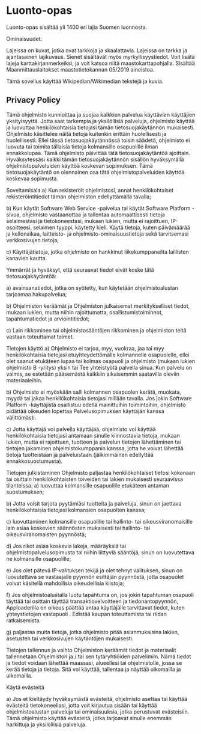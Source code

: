 # Luonto-opas

Luonto-opas sisältää yli 1400 eri lajia Suomen luonnosta.

Ominaisuudet:

Lajeissa on kuvat, jotka ovat tarkkoja ja skaalattavia.
Lajeissa on tarkka ja ajantasainen lajikuvaus.
Sienet sisältävät myös myrkyllisyystiedot.
Voit lisätä lajeja karttakirjanmerkeiksi, ja voit katsoa niitä maastokarttapohjalla.
Sisältää Maanmittauslaitokset maastotietokannan 05/2019 aineistoa.

Tämä sovellus käyttää Wikipedian/Wikimedian tekstejä ja kuvia.

## Privacy Policy

Tämä ohjelmisto kunnioittaa ja suojaa kaikkien palvelua käyttävien käyttäjien yksityisyyttä. Jotta saat tarkempia ja yksilöllisiä palveluja, ohjelmisto käyttää ja luovuttaa henkilökohtaisia ​​tietojasi tämän tietosuojakäytännön mukaisesti. Ohjelmisto käsittelee näitä tietoja kuitenkin erittäin huolellisesti ja huolellisesti. Ellei tässä tietosuojakäytännössä toisin säädetä, ohjelmisto ei luovuta tai toimita tällaisia ​​tietoja kolmansille osapuolille ilman ennakkolupaa. Tämä ohjelmisto päivittää tätä tietosuojakäytäntöä ajoittain. Hyväksytessäsi kaikki tämän tietosuojakäytännön sisällön hyväksymällä ohjelmistopalveluiden käyttöä koskevan sopimuksen. Tämä tietosuojakäytäntö on olennainen osa tätä ohjelmistopalveluiden käyttöä koskevaa sopimusta.

Soveltamisala a) Kun rekisteröit ohjelmistosi, annat henkilökohtaiset rekisteröintitiedot tämän ohjelmiston edellyttämällä tavalla;

b) Kun käytät Software Web Service -palvelua tai käytät Software Platform -sivua, ohjelmisto vastaanottaa ja tallentaa automaattisesti tietoja selaimestasi ja tietokoneestasi, mukaan lukien, mutta ei rajoittuen, IP-osoitteesi, selaimen tyyppi, käytetty kieli. Käytä tietoja, kuten päivämäärää ja kellonaikaa, laitteisto- ja ohjelmisto-ominaisuustietoja sekä tarvitsemasi verkkosivujen tietoja;

c) Käyttäjätietoja, jotka ohjelmisto on hankkinut liikekumppaneilta laillisten kanavien kautta.

Ymmärrät ja hyväksyt, että seuraavat tiedot eivät koske tätä tietosuojakäytäntöä:

a) avainsanatiedot, jotka on syötetty, kun käytetään ohjelmistoalustan tarjoamaa hakupalvelua;

b) Ohjelmiston keräämät ja Ohjelmiston julkaisemat merkitykselliset tiedot, mukaan lukien, mutta niihin rajoittumatta, osallistumistoiminnot, tapahtumatiedot ja arviointitiedot;

c) Lain rikkominen tai ohjelmistosääntöjen rikkominen ja ohjelmiston teitä vastaan ​​toteuttamat toimet.

Tietojen käyttö a) Ohjelmisto ei tarjoa, myy, vuokraa, jaa tai myy henkilökohtaisia ​​tietojasi etuyhteydettömälle kolmannelle osapuolelle, ellei olet saanut etukäteen lupaa tai kolmas osapuoli ja ohjelmisto (mukaan lukien ohjelmisto B -yritys) yksin tai Tee yhteistyötä palvella sinua. Kun palvelu on valmis, se estetään pääsemästä kaikkiin aikaisemmin saatavilla oleviin materiaaleihin.

b) Ohjelmisto ei myöskään salli kolmannen osapuolen kerätä, muokata, myydä tai jakaa henkilökohtaisia ​​tietojasi millään tavalla. Jos jokin Software Platform -käyttäjistä osallistuu edellä mainittuihin toimintoihin, ohjelmisto pidättää oikeuden lopettaa Palvelusopimuksen käyttäjän kanssa välittömästi.

c) Jotta käyttäjä voi palvella käyttäjää, ohjelmisto voi käyttää henkilökohtaisia ​​tietojasi antamaan sinulle kiinnostavia tietoja, mukaan lukien, mutta ei rajoittuen, tuotteen ja palvelun tietojen lähettäminen tai tietojen jakaminen ohjelmistokumppanin kanssa, jotta he voivat lähettää tietoja tuotteistaan ​​ja palveluistaan ​​(jälkimmäinen edellyttää ennakkosuostumusta).

Tietojen julkistaminen Ohjelmisto paljastaa henkilökohtaiset tietosi kokonaan tai osittain henkilökohtaisten toiveiden tai lakien mukaisesti seuraavissa tilanteissa: a) luovuttaa kolmansille osapuolille etukäteen antaman suostumuksen;

b) Jotta voisit tarjota pyytämiäsi tuotteita ja palveluja, sinun on jaettava henkilökohtaisia ​​tietojasi kolmansien osapuolten kanssa;

c) luovuttaminen kolmansille osapuolille tai hallinto- tai oikeusviranomaisille lain asiaa koskevien säännösten mukaisesti tai hallinto- tai oikeusviranomaisten pyynnöstä;

d) Jos rikot asiaa koskevia lakeja, määräyksiä tai ohjelmistopalvelusopimusta tai niihin liittyviä sääntöjä, sinun on luovutettava ne kolmansille osapuolille;

e) Jos olet pätevä IP-valituksen tekijä ja olet tehnyt valituksen, sinun on luovutettava se vastaajalle pyynnön esittäjän pyynnöstä, jotta osapuolet voivat käsitellä mahdollisia oikeudellisia kiistoja;

f) Jos ohjelmistoalustalla luotu tapahtuma on, jos jokin tapahtuman osapuoli täyttää tai osittain täyttää transaktiovelvoitteen ja tiedonantopyynnön, Apploaderilla on oikeus päättää antaa käyttäjälle tarvittavat tiedot, kuten yhteystietojen vastapuoli . Edistää kaupan toteuttamista tai riidan ratkaisemista.

g) paljastaa muita tietoja, jotka ohjelmisto pitää asianmukaisina lakien, asetusten tai verkkosivujen käytäntöjen mukaisesti.

Tietojen tallennus ja vaihto Ohjelmiston keräämät tiedot ja materiaalit tallennetaan Ohjelmiston ja / tai sen tytäryhtiöiden palvelimiin. Nämä tiedot ja tiedot voidaan lähettää maassasi, alueellesi tai ohjelmistolle, jossa se kerää tietoja ja tietoja. Sitä voi käyttää, tallentaa ja näyttää ulkomailla ja ulkomailla.

Käytä evästeitä

a) Jos et kieltäydy hyväksymästä evästeitä, ohjelmisto asettaa tai käyttää evästeitä tietokoneellasi, jotta voit kirjautua sisään tai käyttää ohjelmistoalustan palveluja tai ominaisuuksia, jotka perustuvat evästeisiin. Tämä ohjelmisto käyttää evästeitä, jotka tarjoavat sinulle enemmän harkittuja ja yksilöllisiä palveluja.
